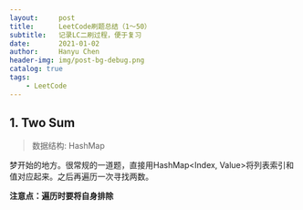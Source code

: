 ```yaml
---
layout:     post
title:      LeetCode刷题总结（1～50）
subtitle:   记录LC二刷过程，便于复习
date:       2021-01-02
author:     Hanyu Chen
header-img: img/post-bg-debug.png
catalog: true
tags:
    - LeetCode
---
```


## 1. Two Sum

> 数据结构: HashMap

梦开始的地方。很常规的一道题，直接用HashMap<Index, Value>将列表索引和值对应起来。之后再遍历一次寻找两数。

**注意点：遍历时要将自身排除**

